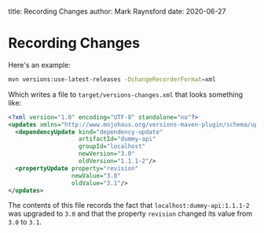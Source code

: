 title: Recording Changes
author: Mark Raynsford
date: 2020-06-27

<!---
Licensed to the Apache Software Foundation (ASF) under one
or more contributor license agreements.  See the NOTICE file
distributed with this work for additional information
regarding copyright ownership.  The ASF licenses this file
to you under the Apache License, Version 2.0 (the
"License"); you may not use this file except in compliance
with the License.  You may obtain a copy of the License at
  https://www.apache.org/licenses/LICENSE-2.0
Unless required by applicable law or agreed to in writing,
software distributed under the License is distributed on an
"AS IS" BASIS, WITHOUT WARRANTIES OR CONDITIONS OF ANY
KIND, either express or implied.  See the License for the
specific language governing permissions and limitations
under the License.
-->

# Recording Changes

Here's an example:

```sh
mvn versions:use-latest-releases -DchangeRecorderFormat=xml
```

Which writes a file to `target/versions-changes.xml` that looks something like:

```xml
<?xml version="1.0" encoding="UTF-8" standalone="no"?>
<updates xmlns="http://www.mojohaus.org/versions-maven-plugin/schema/updates/2.0">
  <dependencyUpdate kind="dependency-update"
                    artifactId="dummy-api"
                    groupId="localhost"
                    newVersion="3.0"
                    oldVersion="1.1.1-2"/>
  <propertyUpdate property="revision"
                  newValue="3.0"
                  oldValue="3.1"/>
</updates>
```

The contents of this file records the fact that `localhost:dummy-api:1.1.1-2`
was upgraded to `3.0` and that the property `revision` changed its value from `3.0` to `3.1`.
